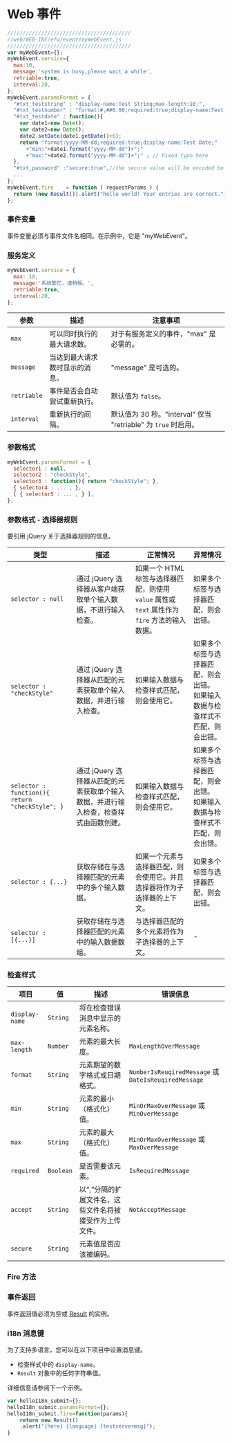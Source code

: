 # Web 事件

```javascript
////////////////////////////////////////
//web/WEB-INF/efw/event/myWebEvent.js
////////////////////////////////////////
var myWebEvent={};
myWebEvent.service={
  max:10,
  message:'system is busy,please wait a while',
  retriable:true,
  interval:20,
};
myWebEvent.paramsFormat = {
  "#txt_teststring" : "display-name:Test String;max-length:10;",
  "#txt_testnumber" : "format:#,##0.00;required:true;display-name:Test Number;min:-10.00;max:1,000.00",
  "#txt_testdate" : function(){
    var date1=new Date();
    var date2=new Date();
    date2.setDate(date1.getDate()+6);
    return "format:yyyy-MM-dd;required:true;display-name:Test Date;"
      +"min:"+date1.format("yyyy-MM-dd")+";"
      +"max:"+date2.format("yyyy-MM-dd")+";" ; // Fixed typo here
  },
  "#txt_password" :"secure:true",//the secure value will be encoded before sending.
  ...
};
myWebEvent.fire    = function ( requestParams ) {
  return (new Result()).alert("hello world! Your entries are correct.");
};
```


### 事件变量

事件变量必须与事件文件名相同。在示例中，它是 "myWebEvent"。

### 服务定义

```javascript
myWebEvent.service = {
  max: 10,
  message:'系统繁忙，请稍候。',
  retriable:true,
  interval:20,
};
```

| 参数 | 描述 | 注意事项 |
|---|---|---|
| `max` | 可以同时执行的最大请求数。 | 对于有服务定义的事件，"max" 是必需的。 |
| `message` | 当达到最大请求数时显示的消息。 | "message" 是可选的。 |
| `retriable` | 事件是否会自动尝试重新执行。 | 默认值为 `false`。 |
| `interval` | 重新执行的间隔。 | 默认值为 30 秒。"interval" 仅当 "retriable" 为 `true` 时启用。 |

### 参数格式

```javascript
myWebEvent.paramsFormat = {
  selector1 : null,
  selector2 : "checkStyle",
  selector3 : function(){ return "checkStyle"; },
  { selector4 : ... , },
  [ { selector5 : ... , } ],
};
```

### 参数格式 - 选择器规则

要引用 jQuery 关于选择器规则的信息。

| 类型 | 描述 | 正常情况 | 异常情况 |
|---|---|---|---|
| `selector : null` | 通过 jQuery 选择器从客户端获取单个输入数据，不进行输入检查。 | 如果一个 HTML 标签与选择器匹配，则使用 `value` 属性或 `text` 属性作为 `fire` 方法的输入数据。 | 如果多个标签与选择器匹配，则会出错。 |
| `selector : "checkStyle"` | 通过 jQuery 选择器从匹配的元素获取单个输入数据，并进行输入检查。 | 如果输入数据与检查样式匹配，则会使用它。 | 如果多个标签与选择器匹配，则会出错。<br>如果输入数据与检查样式不匹配，则会出错。 |
| `selector : function(){ return "checkStyle"; }` | 通过 jQuery 选择器从匹配的元素获取单个输入数据，并进行输入检查，检查样式由函数创建。 | 如果输入数据与检查样式匹配，则会使用它。 | 如果多个标签与选择器匹配，则会出错。<br>如果输入数据与检查样式不匹配，则会出错。 |
| `selector : {...}` | 获取存储在与选择器匹配的元素中的多个输入数据。 | 如果一个元素与选择器匹配，则会使用它。并且选择器将作为子选择器的上下文。 | 如果多个标签与选择器匹配，则会出错。 |
| `selector : [{...}]` | 获取存储在与选择器匹配的元素中的输入数据数组。 | 与选择器匹配的多个元素将作为子选择器的上下文。 | - |

### 检查样式

| 项目 | 值 | 描述 | 错误信息 |
|---|---|---|---|
| `display-name` | `String` | 将在检查错误消息中显示的元素名称。 | |
| `max-length` | `Number` | 元素的最大长度。 | `MaxLengthOverMessage` |
| `format` | `String` | 元素期望的数字格式或日期格式。 | `NumberIsReuqiredMessage` 或 `DateIsReuqiredMessage` |
| `min` | `String` | 元素的最小（格式化）值。 | `MinOrMaxOverMessage` 或 `MinOverMessage` |
| `max` | `String` | 元素的最大（格式化）值。 | `MinOrMaxOverMessage` 或 `MaxOverMessage` |
| `required` | `Boolean` | 是否需要该元素。 | `IsRequiredMessage` |
| `accept` | `String` | 以“,”分隔的扩展文件名，这些文件名将被接受作为上传文件。 | `NotAcceptMessage` |
| `secure` | `String` | 元素值是否应该被编码。 | |

### Fire 方法

### 事件返回

事件返回值必须为空或 [Result](result.new.md) 的实例。

### i18n 消息键

为了支持多语言，您可以在以下项目中设置消息键。

*   检查样式中的 `display-name`。
*   `Result` 对象中的任何字符串值。

详细信息请参阅下一个示例。

```js
var helloI18n_submit={};
helloI18n_submit.paramsFormat={};
helloI18n_submit.fire=function(params){
	return new Result()
	.alert("{here} {language} {testservermsg}");
}
```